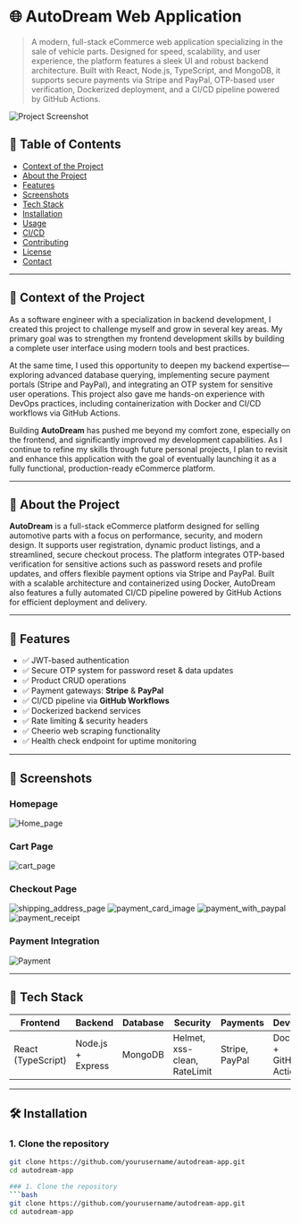 # 🌐 AutoDream Web Application

> A modern, full-stack eCommerce web application specializing in the sale of vehicle parts. Designed for speed, scalability, and user experience, the platform features a sleek UI and robust backend architecture. Built with React, Node.js, TypeScript, and MongoDB, it supports secure payments via Stripe and PayPal, OTP-based user verification, Dockerized deployment, and a CI/CD pipeline powered by GitHub Actions.

![Project Screenshot](./images/screenshot.png) <!-- Replace with your image path -->




## 📌 Table of Contents

- [Context of the Project](#context-of-the-project)
- [About the Project](#about-the-project)
- [Features](#features)
- [Screenshots](#screenshots)
- [Tech Stack](#tech-stack)
- [Installation](#installation)
- [Usage](#usage)
- [CI/CD](#cicd)
- [Contributing](#contributing)
- [License](#license)
- [Contact](#contact)

---

## 🧠 Context of the Project

As a software engineer with a specialization in backend development, I created this project to challenge myself and grow in several key areas. My primary goal was to strengthen my frontend development skills by building a complete user interface using modern tools and best practices.

At the same time, I used this opportunity to deepen my backend expertise—exploring advanced database querying, implementing secure payment portals (Stripe and PayPal), and integrating an OTP system for sensitive user operations. This project also gave me hands-on experience with DevOps practices, including containerization with Docker and CI/CD workflows via GitHub Actions.

Building **AutoDream** has pushed me beyond my comfort zone, especially on the frontend, and significantly improved my development capabilities. As I continue to refine my skills through future personal projects, I plan to revisit and enhance this application with the goal of eventually launching it as a fully functional, production-ready eCommerce platform.

---

## 📖 About the Project

**AutoDream** is a full-stack eCommerce platform designed for selling automotive parts with a focus on performance, security, and modern design. It supports user registration, dynamic product listings, and a streamlined, secure checkout process. The platform integrates OTP-based verification for sensitive actions such as password resets and profile updates, and offers flexible payment options via Stripe and PayPal. Built with a scalable architecture and containerized using Docker, AutoDream also features a fully automated CI/CD pipeline powered by GitHub Actions for efficient deployment and delivery.

---

## 🚀 Features

- ✅ JWT-based authentication
- ✅ Secure OTP system for password reset & data updates
- ✅ Product CRUD operations
- ✅ Payment gateways: **Stripe** & **PayPal**
- ✅ CI/CD pipeline via **GitHub Workflows**
- ✅ Dockerized backend services
- ✅ Rate limiting & security headers
- ✅ Cheerio web scraping functionality
- ✅ Health check endpoint for uptime monitoring

---

## 📸 Screenshots

### Homepage
![Home_page](https://github.com/user-attachments/assets/5aec1097-8714-4512-af2a-744b3a775d77)

### Cart Page
![cart_page](https://github.com/user-attachments/assets/2307438d-68fb-4269-9898-a8f0fa572d18)

### Checkout Page
![shipping_address_page](https://github.com/user-attachments/assets/d4b8c84d-72d4-4a0b-95e2-a4478b30364e)
![payment_card_image](https://github.com/user-attachments/assets/58e8c659-e063-42ae-8ce8-c9c4b14b6ce3)
![payment_with_paypal](https://github.com/user-attachments/assets/5e132731-6a5b-4b42-a87c-7913f0c1b04d)
![payment_receipt](https://github.com/user-attachments/assets/1583b42c-7990-4a1b-920c-defc348a4571)



### Payment Integration
![Payment](./images/payment.png)

---

## 🧰 Tech Stack

| Frontend           | Backend            | Database | Security                   | Payments        | DevOps              |
|--------------------|--------------------|----------|-----------------------------|------------------|---------------------|
| React (TypeScript) | Node.js + Express  | MongoDB  | Helmet, xss-clean, RateLimit | Stripe, PayPal   | Docker + GitHub Actions |

---

## 🛠️ Installation

### 1. Clone the repository
```bash
git clone https://github.com/yourusername/autodream-app.git
cd autodream-app

### 1. Clone the repository
```bash
git clone https://github.com/yourusername/autodream-app.git
cd autodream-app
